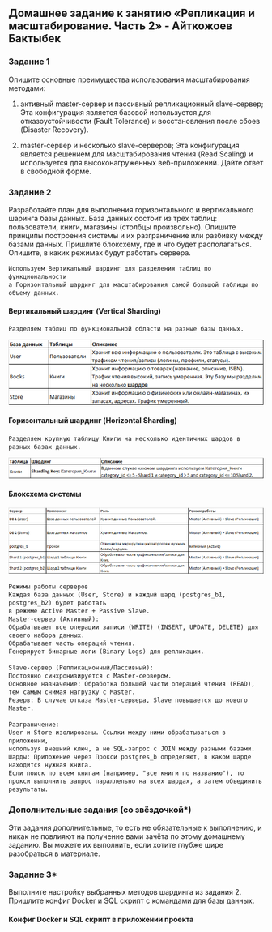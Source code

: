 ## Домашнее задание к занятию «Репликация и масштабирование. Часть 2» - Айткожоев Бактыбек

### Задание 1
Опишите основные преимущества использования масштабирования методами:

1. активный master-сервер и пассивный репликационный slave-сервер;
Эта конфигурация является базовой используется для отказоустойчивости (Fault Tolerance) 
и восстановления после сбоев (Disaster Recovery).

2. master-сервер и несколько slave-серверов;
Эта конфигурация является решением для масштабирования чтения (Read Scaling) 
и используется для высоконагруженных веб-приложений.
Дайте ответ в свободной форме.

### Задание 2
Разработайте план для выполнения горизонтального и вертикального шаринга базы данных. 
База данных состоит из трёх таблиц:
пользователи,
книги,
магазины (столбцы произвольно).
Опишите принципы построения системы и их разграничение или разбивку между базами данных.
Пришлите блоксхему, где и что будет располагаться. Опишите, в каких режимах будут работать сервера.
```
Используем Вертикальный шардинг для разделения таблиц по функциональности 
а Горизонтальный шардинг для масштабирования самой большой таблицы по объему данных.
```
#### Вертикальный шардинг (Vertical Sharding)
```
Разделяем таблиц по функциональной области на разные базы данных.
```
![Vertical Sharding](img/image.png)

#### Горизонтальный шардинг (Horizontal Sharding)
```
Разделяем крупную таблицу Книги на несколько идентичных шардов в разных базах данных.
```
![Horizontal Sharding](img/image-1.png)

#### Блоксхема системы
![Блоксхема системы](img/image-2.png)
```
Режимы работы серверов
Каждая база данных (User, Store) и каждый шард (postgres_b1, postgres_b2) будет работать 
в режиме Active Master + Passive Slave.
Master-сервер (Активный):
Обрабатывает все операции записи (WRITE) (INSERT, UPDATE, DELETE) для своего набора данных.
Обрабатывает часть операций чтения.
Генерирует бинарные логи (Binary Logs) для репликации.

Slave-сервер (Репликационный/Пассивный):
Постоянно синхронизируется с Master-сервером.
Основное назначение: Обработка большей части операций чтения (READ), тем самым снимая нагрузку с Master.
Резерв: В случае отказа Master-сервера, Slave повышается до нового Master.

Разграничение:
User и Store изолированы. Ссылки между ними обрабатываться в приложении, 
используя внешний ключ, а не SQL-запрос с JOIN между разными базами.
Шарды: Приложение через Прокси postgres_b определяют, в каком шарде находится нужная книга. 
Если поиск по всем книгам (например, "все книги по названию"), то прокси выполнить запрос параллельно на всех шардах, а затем объединить результаты.
```
### Дополнительные задания (со звёздочкой*)
Эти задания дополнительные, то есть не обязательные к выполнению, и никак не повлияют на получение вами зачёта по этому домашнему заданию. 
Вы можете их выполнить, если хотите глубже шире разобраться в материале.

### Задание 3*
Выполните настройку выбранных методов шардинга из задания 2.
Пришлите конфиг Docker и SQL скрипт с командами для базы данных.
#### Конфиг Docker и SQL скрипт в приложении проекта 





